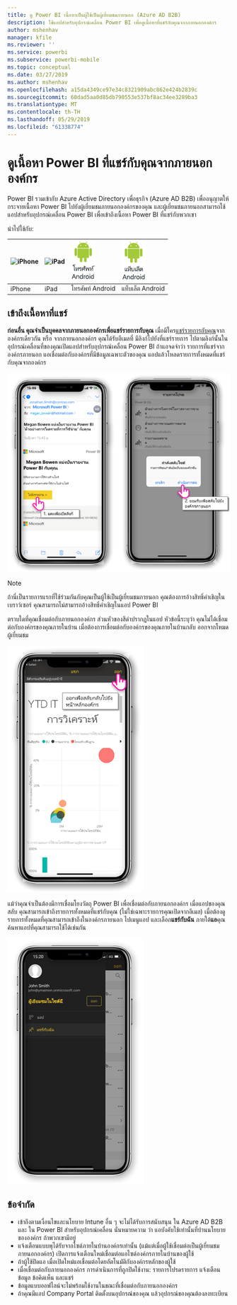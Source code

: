 ```yaml
---
title: ดู Power BI เนื้อหาเป็นผู้ใช้เป็นผู้เยี่ยมชมภายนอก (Azure AD B2B)
description: ใช้แอปสำหรับอุปกรณ์เคลื่อน Power BI เพื่อดูเนื้อหาที่แชร์กับคุณจากภายนอกองค์กร
author: mshenhav
manager: kfile
ms.reviewer: ''
ms.service: powerbi
ms.subservice: powerbi-mobile
ms.topic: conceptual
ms.date: 03/27/2019
ms.author: mshenhav
ms.openlocfilehash: a15da4349ce97e34c8321909abc862e424b2839c
ms.sourcegitcommit: 60dad5aa0d85db790553e537bf8ac34ee3289ba3
ms.translationtype: MT
ms.contentlocale: th-TH
ms.lasthandoff: 05/29/2019
ms.locfileid: "61338774"
---
```

# <a name="view-power-bi-content-shared-with-you-from-an-external-organization"></a>ดูเนื้อหา Power BI ที่แชร์กับคุณจากภายนอกองค์กร

Power BI รวมเข้ากับ Azure Active Directory เพื่อธุรกิจ (Azure AD B2B) เพื่ออนุญาตให้กระจายเนื้อหา Power BI ไปยังผู้เยี่ยมชมภายนอกองค์กรของคุณ และผู้เยี่ยมชมภายนอกสามารถใช้แอปสำหรับอุปกรณ์เคลื่อน Power BI เพื่อเข้าถึงเนื้อหา Power BI ที่แชร์กับพวกเขา 


นำไปใช้กับ:

| ![iPhone](./media/mobile-app-ssrs-kpis-mobile-on-premises-reports/iphone-logo-50-px.png) | ![iPad](./media/mobile-app-ssrs-kpis-mobile-on-premises-reports/ipad-logo-50-px.png) | ![โทรศัพท์ Android](./media/mobile-app-ssrs-kpis-mobile-on-premises-reports/android-phone-logo-50-px.png) | ![แท็บเล็ต Android](./media/mobile-app-ssrs-kpis-mobile-on-premises-reports/android-tablet-logo-50-px.png) |
|:--- |:--- |:--- |:--- |
| iPhone |iPad |โทรศัพท์ Android |แท็บเล็ต Android |

## <a name="accessing-shared-content"></a>เข้าถึงเนื้อหาที่แชร์

**ก่อนอื่น คุณจำเป็นบุคคลจากภายนอกองค์กรเพื่อแชร์รายการกับคุณ** เมื่อมีใคร[แชร์รายการกับคุณ](../../service-share-dashboards.md)จากองค์กรเดียวกัน หรือ จากภายนอกองค์กร คุณได้รับอีเมลที่ มีลิงก์ไปยังที่แชร์รายการ ไปตามลิงก์นั้นในอุปกรณ์เคลื่อนที่ของคุณเปิดแอปสำหรับอุปกรณ์เคลื่อน Power BI ถ้าแอจดจำว่า รายการที่แชร์จากองค์กรภายนอก แอเชื่อมต่อกับองค์กรที่มีข้อมูลเฉพาะตัวของคุณ แอปแล้วโหลดรายการทั้งหมดที่แชร์กับคุณจากองค์กร

![Power BI เปิดรายการที่ใช้ร่วมกันจากอีเมล ](./media/mobile-apps-b2b/mobile-b2b-open-item-email.png)

> [!NOTE]
> ถ้านี่เป็นรายการแรกที่ใช้ร่วมกันกับคุณเป็นผู้ใช้เป็นผู้เยี่ยมชมภายนอก คุณต้องการอ้างสิทธิ์คำเชิญในเบราว์เซอร์ คุณสามารถไม่สามารถอ้างสิทธิ์คำเชิญในแอป Power BI

ตราบใดที่คุณเชื่อมต่อกับภายนอกองค์กร ส่วนหัวของสีดำปรากฏในแอป หัวข้อนี้ระบุว่า คุณไม่ได้เชื่อมต่อกับองค์กรของคุณภายในบ้าน เมื่อต้องการเชื่อมต่อกับองค์กรของคุณภายในบ้านกลับ ออกจากโหมดผู้เยี่ยมชม

![หัวข้อผู้ใช้เป็นผู้เยี่ยมชม BI power](./media/mobile-apps-b2b/mobile-b2b-exit-home.png)

แม้ว่าคุณจำเป็นต้องมีการเชื่อมโยงวัตถุ Power BI เพื่อเชื่อมต่อกับภายนอกองค์กร เมื่อแอปของคุณสลับ คุณสามารถเข้าถึงรายการทั้งหมดที่แชร์กับคุณ (ไม่ใช่เฉพาะรายการคุณเปิดจากอีเมล) เมื่อต้องดูรายการทั้งหมดที่คุณสามารถเข้าถึงในองค์กรภายนอก ไปเมนูแอป และเลือก**แชร์กับฉัน** ภายใต้**แอ**คุณค้นหาแอปที่คุณสามารถใช้ได้เช่นกัน

![Power BI app เมนูเป็นผู้ใช้ภายนอกเป็นผู้เยี่ยมชม](./media/mobile-apps-b2b/mobile-b2b-menu.png)

## <a name="limitations"></a>ข้อจำกัด

- เข้าถึงตามเงื่อนไขและนโยบาย Intune อื่น ๆ จะไม่ได้รับการสนับสนุน ใน Azure AD B2B และ ใน Power BI สำหรับอุปกรณ์เคลื่อน นั่นหมายความ ว่า แอบังคับใช้เท่านั้นที่บ้านนโยบายขององค์กร ถ้าพวกเขามีอยู่
- แจ้งเตือนแบบพุได้รับจากไซต์ภายในบ้านองค์กรเท่านั้น (แม้แต่เมื่อผู้ใช้เชื่อมต่อเป็นผู้เยี่ยมชมภายนอกองค์กร) เปิดการแจ้งเตือนใหม่เชื่อมต่อแอไซต์องค์กรภายในบ้านของผู้ใช้
- ถ้าผู้ใช้ปิดแอ เมื่อเปิดใหม่แอเชื่อมต่อโดยอัตโนมัติกับองค์กรหลักของผู้ใช้
- เมื่อเชื่อมต่อกับภายนอกองค์กร การดำเนินการที่ถูกปิดใช้งาน: รายการโปรดรายการ แจ้งเตือนข้อมูล ข้อคิดเห็น และแชร์
- ข้อมูลแบบออฟไลน์จะไม่พร้อมใช้งานในขณะที่เชื่อมต่อกับภายนอกองค์กร
- ถ้าคุณมีแอป Company Portal ติดตั้งบนอุปกรณ์ของคุณ แล้วอุปกรณ์ของคุณต้องลงทะเบียน
